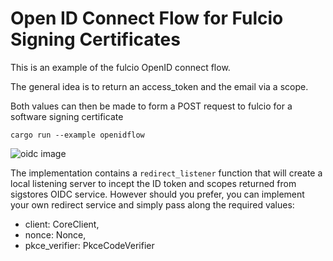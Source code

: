 # Open ID Connect Flow for Fulcio Signing Certificates

This is an example of the fulcio OpenID connect flow.

The general idea is to return an access_token and the email via a scope.

Both values can then be made to form a POST request to fulcio for a software
signing certificate

`cargo run --example openidflow`

![oidc image](https://raw.githubusercontent.com/sigstore/sigstore-rs/main/examples/openidflow/oidc-term.png)

The implementation contains a `redirect_listener` function that will create
a local listening server to incept the ID token and scopes returned from
sigstores OIDC service. However should you prefer, you can implement your
own redirect service and simply pass along the required values:

* client: CoreClient,
* nonce: Nonce,
* pkce_verifier: PkceCodeVerifier